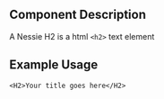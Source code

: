 Component Description
---------------------

A Nessie H2 is a html `<h2>` text element

Example Usage
-------------

    <H2>Your title goes here</H2>
